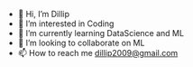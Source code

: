 - 👋 Hi, I’m Dillip
- 👀 I’m interested in Coding
- 🌱 I’m currently learning DataScience and ML
- 💞️ I’m looking to collaborate on ML
- 📫 How to reach me dillip2009@gmail.com

<!---
dillip2009/dillip2009 is a ✨ special ✨ repository because its `README.md` (this file) appears on your GitHub profile.
You can click the Preview link to take a look at your changes.
--->
